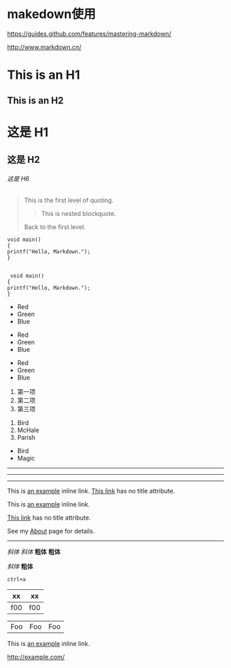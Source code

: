 
# makedown使用

https://guides.github.com/features/mastering-markdown/

http://www.markdown.cn/


This is an H1
=============

This is an H2
-------------

# 这是 H1
## 这是 H2
###### 这是 H6

>This is the first level of quoting.
>
> > This is nested blockquote.
>
> Back to the first level.


    void main()
    {
    printf("Hello, Markdown.");
    }


<pre><code>
 void main()
{
printf("Hello, Markdown.");
}
</code></pre>

*   Red
*   Green
*   Blue

+   Red
+   Green
+   Blue

-   Red
-   Green
-   Blue

1. 第一项
2. 第二项
3. 第三项

<ol>
<li>Bird</li>
<li>McHale</li>
<li>Parish</li>
</ol>

<ul>
<li>Bird</li>
<li>Magic</li>
</ul>

---
___  

***
This is [an example](http://example.com/ "Title") inline link.
[This link](http://example.net/) has no title attribute.

<p>This is <a href="http://example.com/" title="Title">
an example</a> inline link.</p>
<p><a href="http://example.net/">This link</a> has no
title attribute.</p>

See my [About](/about/) page for details.


---

*斜体* _斜体_ **粗体** __粗体__

<em>斜体</em> <strong>粗体</strong>

`ctrl+a`

xx|xx
--|--
f00|f00


<table>
    <tr>
        <td>Foo</td>
        <td>Foo</td>
        <td>Foo</td>
    </tr>
</table>

<p>This is <a href="http://example.com/" title="Title">
an example</a> inline link.</p>

<http://example.com/>
